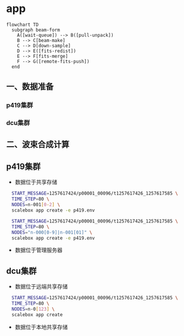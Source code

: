 # app

```mermaid
flowchart TD
  subgraph beam-form
    A([wait-queue]) --> B([pull-unpack])
    B --> C[beam-make]
    C --> D[down-sample]
    D --> E([fits-redist])
    E --> F[fits-merge]
    F --> G([remote-fits-push])
  end
```

## 一、数据准备

### p419集群

### dcu集群

## 二、波束合成计算

## p419集群

- 数据位于共享存储
```sh
  START_MESSAGE=1257617424/p00001_00096/t1257617426_1257617585 \
  TIME_STEP=80 \
  NODES=n-001[0-2] \
  scalebox app create -e p419.env
```

```sh
  START_MESSAGE=1257617424/p00001_00096/t1257617426_1257617585 \
  TIME_STEP=80 \
  NODES="n-000[0-9]|n-001[01]" \
  scalebox app create -e p419.env
```


- 数据位于管理服务器


## dcu集群

- 数据位于远端共享存储

```sh
  START_MESSAGE=1257617424/p00001_00096/t1257617426_1257617585 \
  TIME_STEP=80 \
  NODES=n-0[123] \
  scalebox app create
```

- 数据位于本地共享存储

